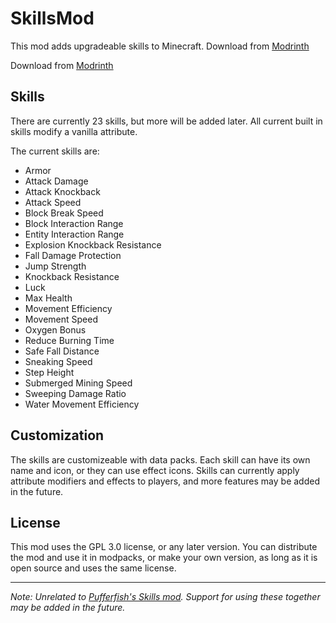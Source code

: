 # SkillsMod

This mod adds upgradeable skills to Minecraft.
Download from [Modrinth](https://modrinth.com/mod/skillsmod)

Download from [Modrinth](https://modrinth.com/mod/skillsmod)

## Skills
There are currently 23 skills, but more will be added later. All current built in skills modify a vanilla attribute.

The current skills are:
- Armor
- Attack Damage
- Attack Knockback
- Attack Speed
- Block Break Speed
- Block Interaction Range
- Entity Interaction Range
- Explosion Knockback Resistance
- Fall Damage Protection
- Jump Strength
- Knockback Resistance
- Luck
- Max Health
- Movement Efficiency
- Movement Speed
- Oxygen Bonus
- Reduce Burning Time
- Safe Fall Distance
- Sneaking Speed
- Step Height
- Submerged Mining Speed
- Sweeping Damage Ratio
- Water Movement Efficiency

## Customization
The skills are customizeable with data packs.
Each skill can have its own name and icon, or they can use effect icons. Skills can currently apply attribute modifiers and effects to players, and more features may be added in the future.

## License
This mod uses the GPL 3.0 license, or any later version. You can distribute the mod and use it in modpacks, or make your own version, as long as it is open source and uses the same license.

---
_Note: Unrelated to [Pufferfish's Skills mod](https://modrinth.com/mod/skills). Support for using these together may be added in the future._
